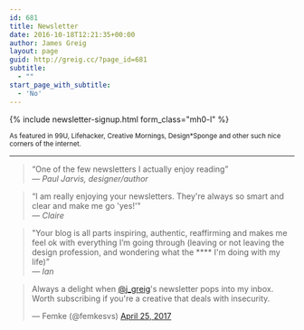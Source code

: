 ```yaml
---
id: 681
title: Newsletter
date: 2016-10-18T12:21:35+00:00
author: James Greig
layout: page
guid: http://greig.cc/?page_id=681
subtitle:
  - ""
start_page_with_subtitle:
  - 'No'
---
```

{% include newsletter-signup.html form_class="mh0-l" %}

<small>As featured in 99U, Lifehacker, Creative Mornings, Design*Sponge and other such nice corners of the internet.</small>

<hr />

<blockquote><p>“One of the few newsletters I actually enjoy reading”<br>
<cite>— Paul Jarvis, designer/author</cite></p></blockquote>

<blockquote><p>“I am really enjoying your newsletters. They're always so smart and clear and make me go 'yes!'"<br>
<cite>— Claire</cite></p></blockquote>

<blockquote><p>"Your blog is all parts inspiring, authentic, reaffirming and makes me feel ok with everything I’m going through (leaving or not leaving the design profession, and wondering what the **** I'm doing with my life)”<br>
<cite>— Ian</cite></p></blockquote>

<blockquote class="twitter-tweet" data-lang="en"><p lang="en" dir="ltr">Always a delight when <a href="https://twitter.com/j_greig">@j_greig</a>&#39;s newsletter pops into my inbox. Worth subscribing if you&#39;re a creative that deals with insecurity.</p>&mdash; Femke (@femkesvs) <a href="https://twitter.com/femkesvs/status/856750692341624832">April 25, 2017</a></blockquote>
<script async src="//platform.twitter.com/widgets.js" charset="utf-8"></script>
